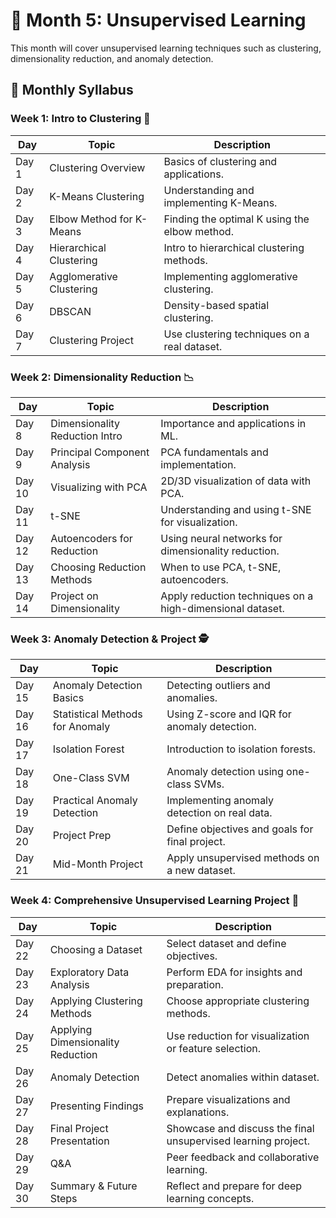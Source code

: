 # 📅 Month 5: Unsupervised Learning

This month will cover unsupervised learning techniques such as clustering, dimensionality reduction, and anomaly detection.

## 📖 Monthly Syllabus

### Week 1: Intro to Clustering 🧩
| **Day** | **Topic**                      | **Description**                                      |
| ------- | ------------------------------- | ---------------------------------------------------- |
| Day 1   | Clustering Overview             | Basics of clustering and applications.               |
| Day 2   | K-Means Clustering              | Understanding and implementing K-Means.              |
| Day 3   | Elbow Method for K-Means        | Finding the optimal K using the elbow method.        |
| Day 4   | Hierarchical Clustering         | Intro to hierarchical clustering methods.            |
| Day 5   | Agglomerative Clustering        | Implementing agglomerative clustering.               |
| Day 6   | DBSCAN                          | Density-based spatial clustering.                    |
| Day 7   | Clustering Project              | Use clustering techniques on a real dataset.         |

### Week 2: Dimensionality Reduction 📉
| **Day** | **Topic**                      | **Description**                                      |
| ------- | ------------------------------- | ---------------------------------------------------- |
| Day 8   | Dimensionality Reduction Intro  | Importance and applications in ML.                   |
| Day 9   | Principal Component Analysis    | PCA fundamentals and implementation.                 |
| Day 10  | Visualizing with PCA            | 2D/3D visualization of data with PCA.                |
| Day 11  | t-SNE                           | Understanding and using t-SNE for visualization.     |
| Day 12  | Autoencoders for Reduction      | Using neural networks for dimensionality reduction.  |
| Day 13  | Choosing Reduction Methods      | When to use PCA, t-SNE, autoencoders.                |
| Day 14  | Project on Dimensionality       | Apply reduction techniques on a high-dimensional dataset. |

### Week 3: Anomaly Detection & Project 🕵️
| **Day** | **Topic**                      | **Description**                                      |
| ------- | ------------------------------- | ---------------------------------------------------- |
| Day 15  | Anomaly Detection Basics        | Detecting outliers and anomalies.                    |
| Day 16  | Statistical Methods for Anomaly | Using Z-score and IQR for anomaly detection.         |
| Day 17  | Isolation Forest                | Introduction to isolation forests.                   |
| Day 18  | One-Class SVM                   | Anomaly detection using one-class SVMs.              |
| Day 19  | Practical Anomaly Detection     | Implementing anomaly detection on real data.         |
| Day 20  | Project Prep                    | Define objectives and goals for final project.       |
| Day 21  | Mid-Month Project               | Apply unsupervised methods on a new dataset.         |

### Week 4: Comprehensive Unsupervised Learning Project 🎯
| **Day** | **Topic**                      | **Description**                                      |
| ------- | ------------------------------- | ---------------------------------------------------- |
| Day 22  | Choosing a Dataset              | Select dataset and define objectives.                |
| Day 23  | Exploratory Data Analysis       | Perform EDA for insights and preparation.            |
| Day 24  | Applying Clustering Methods     | Choose appropriate clustering methods.               |
| Day 25  | Applying Dimensionality Reduction | Use reduction for visualization or feature selection.|
| Day 26  | Anomaly Detection               | Detect anomalies within dataset.                     |
| Day 27  | Presenting Findings             | Prepare visualizations and explanations.             |
| Day 28  | Final Project Presentation      | Showcase and discuss the final unsupervised learning project. |
| Day 29  | Q&A                             | Peer feedback and collaborative learning.            |
| Day 30  | Summary & Future Steps          | Reflect and prepare for deep learning concepts.      |
